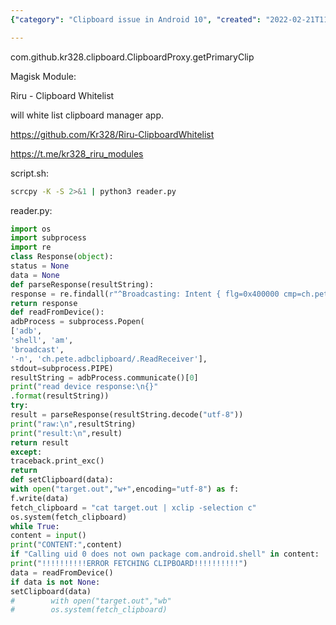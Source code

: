 ```yaml
---
{"category": "Clipboard issue in Android 10", "created": "2022-02-21T11:44:30.000Z", "date": "2022-02-21 11:44:30", "description": "This article explains how to resolve the Android 10 clipboard issue in scrcpy by utilizing Riru's Clipboard Whitelist module and incorporating the '-K' flag with Python's reader.py script, allowing compatibility with specific clipboard manager apps.", "modified": "2022-08-19T02:23:21.542Z", "tags": ["android", "clipboard", "sync", "system manage", "tweaks"], "title": "Android 10 clipboard issue for scrcpy"}

---
```


com.github.kr328.clipboard.ClipboardProxy.getPrimaryClip

Magisk Module:

Riru - Clipboard Whitelist

will white list clipboard manager app.

https://github.com/Kr328/Riru-ClipboardWhitelist

https://t.me/kr328_riru_modules

script.sh:
```bash
scrcpy -K -S 2>&1 | python3 reader.py

```

reader.py:
```python
import os
import subprocess
import re
class Response(object):
status = None
data = None
def parseResponse(resultString):
response = re.findall(r"^Broadcasting: Intent { flg=0x400000 cmp=ch.pete.adbclipboard/.ReadReceiver }\nBroadcast completed: result=-1, data=\"((.*\n?)+)\"$",resultString)[0][0]
return response
def readFromDevice():
adbProcess = subprocess.Popen(
['adb',
'shell', 'am',
'broadcast',
'-n', 'ch.pete.adbclipboard/.ReadReceiver'],
stdout=subprocess.PIPE)
resultString = adbProcess.communicate()[0]
print("read device response:\n{}"
.format(resultString))
try:
result = parseResponse(resultString.decode("utf-8"))
print("raw:\n",resultString)
print("result:\n",result)
return result
except:
traceback.print_exc()
return
def setClipboard(data):
with open("target.out","w+",encoding="utf-8") as f:
f.write(data)
fetch_clipboard = "cat target.out | xclip -selection c"
os.system(fetch_clipboard)
while True:
content = input()
print("CONTENT:",content)
if "Calling uid 0 does not own package com.android.shell" in content:
print("!!!!!!!!!!ERROR FETCHING CLIPBOARD!!!!!!!!!!")
data = readFromDevice()
if data is not None:
setClipboard(data)
#        with open("target.out","wb"
#        os.system(fetch_clipboard)

```

